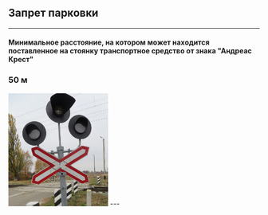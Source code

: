 ## Запрет парковки

---
#### Минимальное расстояние, на котором может находится поставленное на стоянку транспортное средство от знака "Андреас Крест" 
### 50 м

<img src="/img/sign/andreas-cross.png" alt="andreas-cross" width="200"/>
---